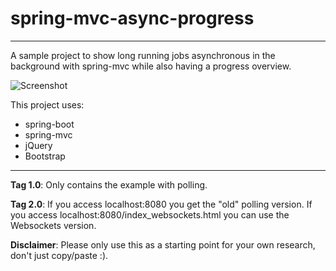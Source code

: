 # spring-mvc-async-progress
---
A sample project to show long running jobs asynchronous in the background with spring-mvc while also having a progress overview.

![Screenshot](https://github.com/frenos/spring-mvc-async-progress/raw/master/screenshot.png)

This project uses:
* spring-boot
* spring-mvc
* jQuery
* Bootstrap

---
**Tag 1.0**: Only contains the example with polling.

**Tag 2.0**: If you access localhost:8080 you get the "old" polling version. If you access localhost:8080/index_websockets.html you can use the Websockets version.


**Disclaimer**: Please only use this as a starting point for your own research, don't just copy/paste :).

